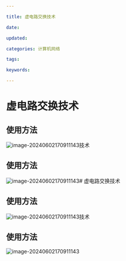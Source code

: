 ```yaml
---

title: 虚电路交换技术

date: 

updated: 

categories: 计算机网络

tags: 

keywords: 

---
```

# 虚电路交换技术

## 使用方法

![image-20240602170911143](../TyporaImage/image-20240602170911143.png)技术

## 使用方法

![image-20240602170911143](../TyporaImage/image-20240602170911143.png)# 虚电路交换技术

## 使用方法

![image-20240602170911143](../TyporaImage/image-20240602170911143.png)技术

## 使用方法

![image-20240602170911143](../TyporaImage/image-20240602170911143.png)